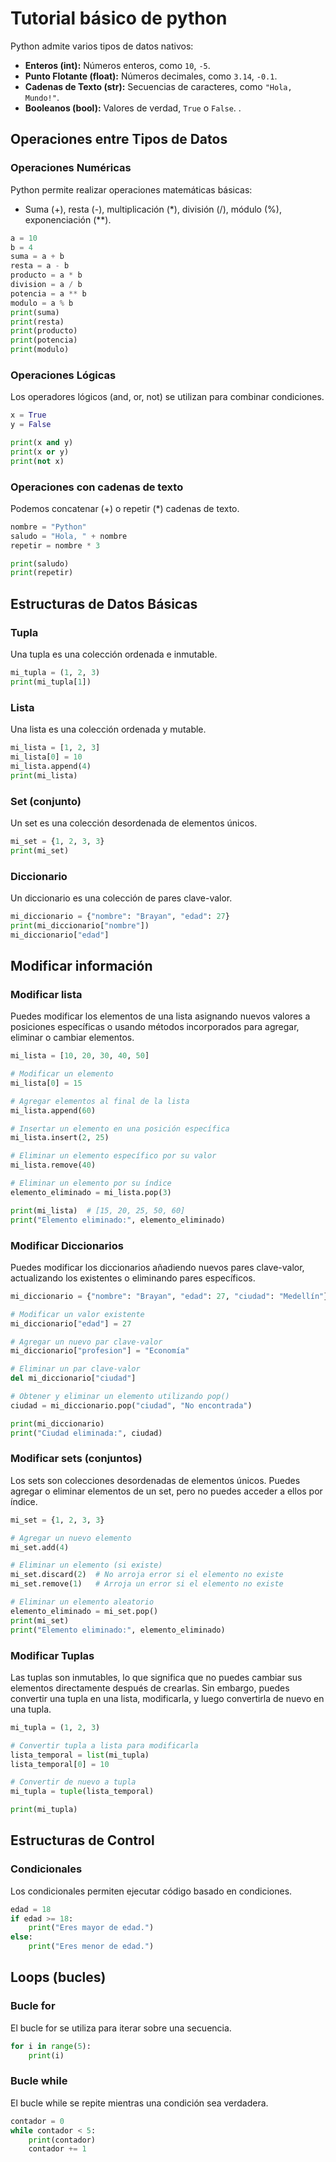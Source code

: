 # Tutorial básico de python

Python admite varios tipos de datos nativos:

- **Enteros (int):** Números enteros, como `10`, `-5`.
- **Punto Flotante (float):** Números decimales, como `3.14`, `-0.1`.
- **Cadenas de Texto (str):** Secuencias de caracteres, como `"Hola, Mundo!"`.
- **Booleanos (bool):** Valores de verdad, `True` o `False`.  .



##  Operaciones entre Tipos de Datos

### Operaciones Numéricas
Python permite realizar operaciones matemáticas básicas:
- Suma (+), resta (-), multiplicación (*), división (/), módulo (%), exponenciación (**).

```python
a = 10
b = 4
suma = a + b          
resta = a - b         
producto = a * b     
division = a / b      
potencia = a ** b     
modulo = a % b     
print(suma)
print(resta)
print(producto)
print(potencia)
print(modulo)
```

### Operaciones Lógicas
Los operadores lógicos (and, or, not) se utilizan para combinar condiciones.

```python 
x = True
y = False

print(x and y) 
print(x or y)   
print(not x)   
```

### Operaciones con cadenas de texto
Podemos concatenar (+) o repetir (*) cadenas de texto.
```python
nombre = "Python"
saludo = "Hola, " + nombre
repetir = nombre * 3

print(saludo)    
print(repetir)   
```
##  Estructuras de Datos Básicas 

### Tupla
Una tupla es una colección ordenada e inmutable.
```python
mi_tupla = (1, 2, 3)
print(mi_tupla[1])
```
### Lista
Una lista es una colección ordenada y mutable.

````python
mi_lista = [1, 2, 3]
mi_lista[0] = 10  
mi_lista.append(4)  
print(mi_lista) 
````
### Set (conjunto)
Un set es una colección desordenada de elementos únicos.

````python
mi_set = {1, 2, 3, 3}
print(mi_set) 
````

### Diccionario
Un diccionario es una colección de pares clave-valor.

````python
mi_diccionario = {"nombre": "Brayan", "edad": 27}
print(mi_diccionario["nombre"])  
mi_diccionario["edad"] 
````

## Modificar información 
### Modificar lista 
Puedes modificar los elementos de una lista asignando nuevos valores a posiciones específicas o usando métodos incorporados para agregar, eliminar o cambiar elementos.

```python
mi_lista = [10, 20, 30, 40, 50]

# Modificar un elemento
mi_lista[0] = 15 

# Agregar elementos al final de la lista
mi_lista.append(60)

# Insertar un elemento en una posición específica
mi_lista.insert(2, 25)  

# Eliminar un elemento específico por su valor
mi_lista.remove(40)

# Eliminar un elemento por su índice
elemento_eliminado = mi_lista.pop(3) 

print(mi_lista)  # [15, 20, 25, 50, 60]
print("Elemento eliminado:", elemento_eliminado)
```
### Modificar Diccionarios
Puedes modificar los diccionarios añadiendo nuevos pares clave-valor, actualizando los existentes o eliminando pares específicos.

````python
mi_diccionario = {"nombre": "Brayan", "edad": 27, "ciudad": "Medellín"}

# Modificar un valor existente
mi_diccionario["edad"] = 27  

# Agregar un nuevo par clave-valor
mi_diccionario["profesion"] = "Economía"

# Eliminar un par clave-valor
del mi_diccionario["ciudad"]

# Obtener y eliminar un elemento utilizando pop()
ciudad = mi_diccionario.pop("ciudad", "No encontrada")  

print(mi_diccionario)  
print("Ciudad eliminada:", ciudad)
````
### Modificar sets (conjuntos)
Los sets son colecciones desordenadas de elementos únicos. Puedes agregar o eliminar elementos de un set, pero no puedes acceder a ellos por índice.

````python
mi_set = {1, 2, 3, 3}

# Agregar un nuevo elemento
mi_set.add(4)

# Eliminar un elemento (si existe)
mi_set.discard(2)  # No arroja error si el elemento no existe
mi_set.remove(1)   # Arroja un error si el elemento no existe

# Eliminar un elemento aleatorio
elemento_eliminado = mi_set.pop()  
print(mi_set)  
print("Elemento eliminado:", elemento_eliminado)
````
### Modificar Tuplas
Las tuplas son inmutables, lo que significa que no puedes cambiar sus elementos directamente después de crearlas. Sin embargo, puedes convertir una tupla en una lista, modificarla, y luego convertirla de nuevo en una tupla.

```python
mi_tupla = (1, 2, 3)

# Convertir tupla a lista para modificarla
lista_temporal = list(mi_tupla)
lista_temporal[0] = 10  

# Convertir de nuevo a tupla
mi_tupla = tuple(lista_temporal)

print(mi_tupla)  
```
## Estructuras de Control
### Condicionales
Los condicionales permiten ejecutar código basado en condiciones.

```python
edad = 18
if edad >= 18:
    print("Eres mayor de edad.")
else:
    print("Eres menor de edad.")
```

## Loops (bucles)
### Bucle for
El bucle for se utiliza para iterar sobre una secuencia.

```python
for i in range(5):
    print(i)  
```
### Bucle while
El bucle while se repite mientras una condición sea verdadera.

```python
contador = 0
while contador < 5:
    print(contador)
    contador += 1
```
